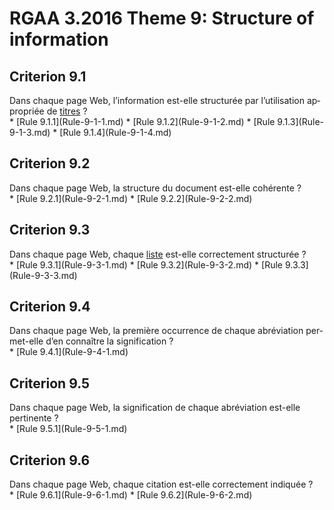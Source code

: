 
# RGAA 3.2016 Theme 9: Structure of information

## Criterion 9.1
<div lang="fr">Dans chaque page Web, l&#x2019;information est-elle structur&#xE9;e par l&#x2019;utilisation appropri&#xE9;e de <a href="http://references.modernisation.gouv.fr/rgaa-accessibilite/glossaire.html#titre">titres</a>&nbsp;?</div>
* [Rule 9.1.1](Rule-9-1-1.md)
* [Rule 9.1.2](Rule-9-1-2.md)
* [Rule 9.1.3](Rule-9-1-3.md)
* [Rule 9.1.4](Rule-9-1-4.md)

## Criterion 9.2
<div lang="fr">Dans chaque page Web, la structure du document est-elle coh&#xE9;rente&nbsp;?</div>
* [Rule 9.2.1](Rule-9-2-1.md)
* [Rule 9.2.2](Rule-9-2-2.md)

## Criterion 9.3
<div lang="fr">Dans chaque page Web, chaque <a href="http://references.modernisation.gouv.fr/rgaa-accessibilite/glossaire.html#listes">liste</a> est-elle correctement structur&#xE9;e&nbsp;?</div>
* [Rule 9.3.1](Rule-9-3-1.md)
* [Rule 9.3.2](Rule-9-3-2.md)
* [Rule 9.3.3](Rule-9-3-3.md)

## Criterion 9.4
<div lang="fr">Dans chaque page Web, la premi&#xE8;re occurrence de chaque abr&#xE9;viation permet-elle d&#x2019;en conna&#xEE;tre la signification&nbsp;?</div>
* [Rule 9.4.1](Rule-9-4-1.md)

## Criterion 9.5
<div lang="fr">Dans chaque page Web, la signification de chaque abr&#xE9;viation est-elle pertinente&nbsp;?</div>
* [Rule 9.5.1](Rule-9-5-1.md)

## Criterion 9.6
<div lang="fr">Dans chaque page Web, chaque citation est-elle correctement indiqu&#xE9;e&nbsp;?</div>
* [Rule 9.6.1](Rule-9-6-1.md)
* [Rule 9.6.2](Rule-9-6-2.md)


